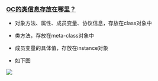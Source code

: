 ### [OC的类信息存放在哪里？](https://www.jianshu.com/p/aa7ccadeca88)

- 对象方法、属性、成员变量、协议信息，存放在class对象中
- 类方法，存放在meta-class对象中
- 成员变量的具体值，存放在instance对象

- 如下图 

![](https://tva1.sinaimg.cn/large/0081Kckwgy1glztzipuynj30ch0d2my3.jpg)